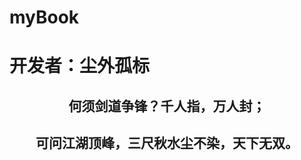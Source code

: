 # myBook

# 开发者：尘外孤标

<h2 style="text-align:center">何须剑道争锋？千人指，万人封；</h2>
<h2 style="text-align:center">可问江湖顶峰，三尺秋水尘不染，天下无双。</h2>
